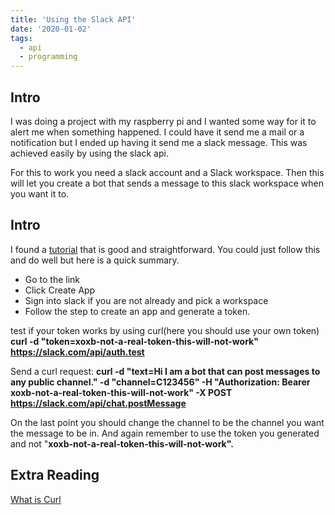 ```yaml
---
title: 'Using the Slack API'
date: '2020-01-02'
tags: 
  - api
  - programming
---
```

## Intro

I was doing a project with my raspberry pi and I wanted some way for it to alert me when something happened. I could have it send me a mail or a notification but I ended up having it send me a slack message. This was achieved easily by using the slack api.

For this to work you need a slack account and a Slack workspace. Then this will let you create a bot that sends a message to this slack workspace when you want it to.

## Intro

I found a [tutorial](https://api.slack.com/tutorials/tracks/posting-messages-with-curl) that is good and straightforward. You could just follow this and do well but here is a quick summary.

* Go to the link  
* Click Create App  
* Sign into slack if you are not already and pick a workspace  
* Follow the step to create an app and generate a token.  

test if your token works by using curl(here you should use your own token) **curl \-d "token=xoxb-not-a-real-token-this-will-not-work" https://slack.com/api/auth.test**  


 Send a curl request: **curl \-d "text=Hi I am a bot that can post messages to any public channel." \-d "channel=C123456" \-H "Authorization: Bearer xoxb-not-a-real-token-this-will-not-work" \-X POST https://slack.com/api/chat.postMessage**

On the last point you should change the channel to be the channel you want the message to be in. And again remember to use the token you generated and not "**xoxb-not-a-real-token-this-will-not-work".**

## Extra Reading

[What is Curl](https://www.freecodecamp.org/news/how-to-start-using-curl-and-why-a-hands-on-introduction-ea1c913caaaa/)

